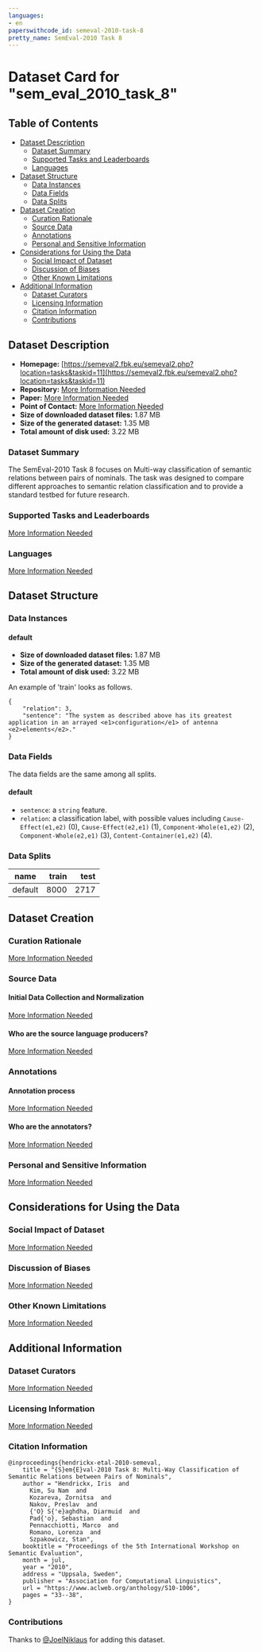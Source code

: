 ```yaml
---
languages:
- en
paperswithcode_id: semeval-2010-task-8
pretty_name: SemEval-2010 Task 8
---
```


# Dataset Card for "sem_eval_2010_task_8"

## Table of Contents
- [Dataset Description](#dataset-description)
  - [Dataset Summary](#dataset-summary)
  - [Supported Tasks and Leaderboards](#supported-tasks-and-leaderboards)
  - [Languages](#languages)
- [Dataset Structure](#dataset-structure)
  - [Data Instances](#data-instances)
  - [Data Fields](#data-fields)
  - [Data Splits](#data-splits)
- [Dataset Creation](#dataset-creation)
  - [Curation Rationale](#curation-rationale)
  - [Source Data](#source-data)
  - [Annotations](#annotations)
  - [Personal and Sensitive Information](#personal-and-sensitive-information)
- [Considerations for Using the Data](#considerations-for-using-the-data)
  - [Social Impact of Dataset](#social-impact-of-dataset)
  - [Discussion of Biases](#discussion-of-biases)
  - [Other Known Limitations](#other-known-limitations)
- [Additional Information](#additional-information)
  - [Dataset Curators](#dataset-curators)
  - [Licensing Information](#licensing-information)
  - [Citation Information](#citation-information)
  - [Contributions](#contributions)

## Dataset Description

- **Homepage:** [https://semeval2.fbk.eu/semeval2.php?location=tasks&taskid=11](https://semeval2.fbk.eu/semeval2.php?location=tasks&taskid=11)
- **Repository:** [More Information Needed](https://github.com/huggingface/datasets/blob/master/CONTRIBUTING.md#how-to-contribute-to-the-dataset-cards)
- **Paper:** [More Information Needed](https://github.com/huggingface/datasets/blob/master/CONTRIBUTING.md#how-to-contribute-to-the-dataset-cards)
- **Point of Contact:** [More Information Needed](https://github.com/huggingface/datasets/blob/master/CONTRIBUTING.md#how-to-contribute-to-the-dataset-cards)
- **Size of downloaded dataset files:** 1.87 MB
- **Size of the generated dataset:** 1.35 MB
- **Total amount of disk used:** 3.22 MB

### Dataset Summary

The SemEval-2010 Task 8 focuses on Multi-way classification of semantic relations between pairs of nominals.
The task was designed to compare different approaches to semantic relation classification
and to provide a standard testbed for future research.

### Supported Tasks and Leaderboards

[More Information Needed](https://github.com/huggingface/datasets/blob/master/CONTRIBUTING.md#how-to-contribute-to-the-dataset-cards)

### Languages

[More Information Needed](https://github.com/huggingface/datasets/blob/master/CONTRIBUTING.md#how-to-contribute-to-the-dataset-cards)

## Dataset Structure

### Data Instances

#### default

- **Size of downloaded dataset files:** 1.87 MB
- **Size of the generated dataset:** 1.35 MB
- **Total amount of disk used:** 3.22 MB

An example of 'train' looks as follows.
```
{
    "relation": 3,
    "sentence": "The system as described above has its greatest application in an arrayed <e1>configuration</e1> of antenna <e2>elements</e2>."
}
```

### Data Fields

The data fields are the same among all splits.

#### default
- `sentence`: a `string` feature.
- `relation`: a classification label, with possible values including `Cause-Effect(e1,e2)` (0), `Cause-Effect(e2,e1)` (1), `Component-Whole(e1,e2)` (2), `Component-Whole(e2,e1)` (3), `Content-Container(e1,e2)` (4).

### Data Splits

| name  |train|test|
|-------|----:|---:|
|default| 8000|2717|

## Dataset Creation

### Curation Rationale

[More Information Needed](https://github.com/huggingface/datasets/blob/master/CONTRIBUTING.md#how-to-contribute-to-the-dataset-cards)

### Source Data

#### Initial Data Collection and Normalization

[More Information Needed](https://github.com/huggingface/datasets/blob/master/CONTRIBUTING.md#how-to-contribute-to-the-dataset-cards)

#### Who are the source language producers?

[More Information Needed](https://github.com/huggingface/datasets/blob/master/CONTRIBUTING.md#how-to-contribute-to-the-dataset-cards)

### Annotations

#### Annotation process

[More Information Needed](https://github.com/huggingface/datasets/blob/master/CONTRIBUTING.md#how-to-contribute-to-the-dataset-cards)

#### Who are the annotators?

[More Information Needed](https://github.com/huggingface/datasets/blob/master/CONTRIBUTING.md#how-to-contribute-to-the-dataset-cards)

### Personal and Sensitive Information

[More Information Needed](https://github.com/huggingface/datasets/blob/master/CONTRIBUTING.md#how-to-contribute-to-the-dataset-cards)

## Considerations for Using the Data

### Social Impact of Dataset

[More Information Needed](https://github.com/huggingface/datasets/blob/master/CONTRIBUTING.md#how-to-contribute-to-the-dataset-cards)

### Discussion of Biases

[More Information Needed](https://github.com/huggingface/datasets/blob/master/CONTRIBUTING.md#how-to-contribute-to-the-dataset-cards)

### Other Known Limitations

[More Information Needed](https://github.com/huggingface/datasets/blob/master/CONTRIBUTING.md#how-to-contribute-to-the-dataset-cards)

## Additional Information

### Dataset Curators

[More Information Needed](https://github.com/huggingface/datasets/blob/master/CONTRIBUTING.md#how-to-contribute-to-the-dataset-cards)

### Licensing Information

[More Information Needed](https://github.com/huggingface/datasets/blob/master/CONTRIBUTING.md#how-to-contribute-to-the-dataset-cards)

### Citation Information

```
@inproceedings{hendrickx-etal-2010-semeval,
    title = "{S}em{E}val-2010 Task 8: Multi-Way Classification of Semantic Relations between Pairs of Nominals",
    author = "Hendrickx, Iris  and
      Kim, Su Nam  and
      Kozareva, Zornitsa  and
      Nakov, Preslav  and
      {'O} S{'e}aghdha, Diarmuid  and
      Pad{'o}, Sebastian  and
      Pennacchiotti, Marco  and
      Romano, Lorenza  and
      Szpakowicz, Stan",
    booktitle = "Proceedings of the 5th International Workshop on Semantic Evaluation",
    month = jul,
    year = "2010",
    address = "Uppsala, Sweden",
    publisher = "Association for Computational Linguistics",
    url = "https://www.aclweb.org/anthology/S10-1006",
    pages = "33--38",
}

```


### Contributions

Thanks to [@JoelNiklaus](https://github.com/JoelNiklaus) for adding this dataset.
